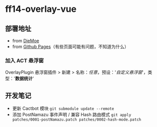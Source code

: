 # ff14-overlay-vue

## 部署地址

- from [DieMoe](https://souma.diemoe.net/#/)
- from [Github Pages](https://souma-sumire.github.io/ff14-overlay-vue/#/)（有些页面可能有问题，不知道为什么）

### 加入 ACT 悬浮窗

OverlayPlugin 悬浮窗插件 > 新建 > 名称：_任意_，预设：'_自定义悬浮窗_'，类型：'__数据统计__'

## 开发笔记

- 更新 Cactbot 模块 `git submodule update --remote`
- 添加 PostNamazu 事件声明 / 兼容 Hash 路由模式  `git apply patches/0001-postNamazu.patch patches/0002-hash-mode.patch`
